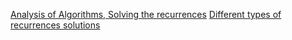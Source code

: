 [Analysis of Algorithms, Solving the recurrences](https://www.geeksforgeeks.org/analysis-algorithm-set-4-master-method-solving-recurrences/)
[Different types of recurrences solutions](https://www.geeksforgeeks.org/different-types-recurrence-relations-solutions/)